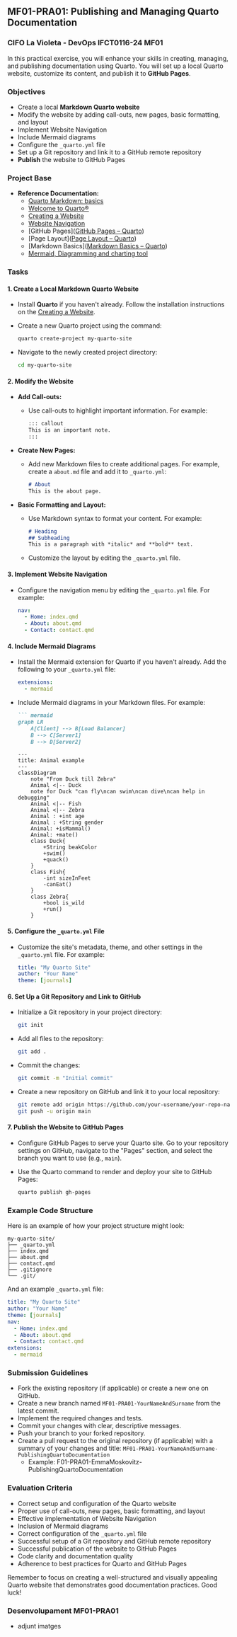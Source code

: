 ## MF01-PRA01: Publishing and Managing Quarto Documentation

### CIFO La Violeta - DevOps IFCT0116-24 MF01

In this practical exercise, you will enhance your skills in creating, managing, and publishing documentation using Quarto. You will set up a local Quarto website, customize its content, and publish it to **GitHub Pages**.

### Objectives

- Create a local **Markdown Quarto website**
- Modify the website by adding call-outs, new pages, basic formatting, and layout
- Implement Website Navigation
- Include Mermaid diagrams
- Configure the `_quarto.yml` file
- Set up a Git repository and link it to a GitHub remote repository
- **Publish** the website to GitHub Pages

### Project Base

- **Reference Documentation:** 
  - [Quarto Markdown: basics](https://albertprofe.dev/markup/markup-quarto-basics.html)
  - [Welcome to Quarto®](https://quarto.org/)
  - [Creating a Website](https://quarto.org/docs/websites/)
  - [Website Navigation](https://quarto.org/docs/websites/website-navigation.html)
  - [GitHub Pages]([GitHub Pages – Quarto](https://quarto.org/docs/publishing/github-pages.html))
  - [Page Layout]([Page Layout – Quarto](https://quarto.org/docs/output-formats/page-layout.html))
  - [Markdown Basics]([Markdown Basics – Quarto](https://quarto.org/docs/authoring/markdown-basics.html))
  - [Mermaid, Diagramming and charting tool](https://mermaid.js.org/)

### Tasks

#### 1\. Create a Local Markdown Quarto Website

- Install **Quarto** if you haven't already. Follow the installation instructions on the [Creating a Website](https://quarto.org/docs/websites/).

- Create a new Quarto project using the command:
  
  ```bash
  quarto create-project my-quarto-site
  ```

- Navigate to the newly created project directory:
  
  ```bash
  cd my-quarto-site
  ```

#### 2\. Modify the Website

- **Add Call-outs:**
  
  - Use call-outs to highlight important information. For example:
    
    ```markdown
    ::: callout
    This is an important note.
    :::
    ```

- **Create New Pages:**
  
  - Add new Markdown files to create additional pages. For example, create a `about.md` file and add it to `_quarto.yml`:
    
    ```markdown
    # About
    This is the about page.
    ```

- **Basic Formatting and Layout:**
  
  - Use Markdown syntax to format your content. For example:
    
    ```markdown
    # Heading
    ## Subheading
    This is a paragraph with *italic* and **bold** text.
    ```
  
  - Customize the layout by editing the `_quarto.yml` file.

#### 3\. Implement Website Navigation

- Configure the navigation menu by editing the `_quarto.yml` file. For example:
  
  ```yml
  nav:
    - Home: index.qmd
    - About: about.qmd
    - Contact: contact.qmd
  ```

#### 4\. Include Mermaid Diagrams

- Install the Mermaid extension for Quarto if you haven't already. Add the following to your `_quarto.yml` file:
  
  ```yml
  extensions:
    - mermaid
  ```

- Include Mermaid diagrams in your Markdown files. For example:
  
  ```markdown
  ``` mermaid
  graph LR
      A[Client] --> B[Load Balancer]
      B --> C[Server1]
      B --> D[Server2]
  ```
  
  ```
  ---
  title: Animal example
  ---
  classDiagram
      note "From Duck till Zebra"
      Animal <|-- Duck
      note for Duck "can fly\ncan swim\ncan dive\ncan help in debugging"
      Animal <|-- Fish
      Animal <|-- Zebra
      Animal : +int age
      Animal : +String gender
      Animal: +isMammal()
      Animal: +mate()
      class Duck{
          +String beakColor
          +swim()
          +quack()
      }
      class Fish{
          -int sizeInFeet
          -canEat()
      }
      class Zebra{
          +bool is_wild
          +run()
      }
  ```

#### 5\. Configure the `_quarto.yml` File

- Customize the site's metadata, theme, and other settings in the `_quarto.yml` file. For example:
  
  ```yml
  title: "My Quarto Site"
  author: "Your Name"
  theme: [journals]
  ```

#### 6\. Set Up a Git Repository and Link to GitHub

- Initialize a Git repository in your project directory:
  
  ```bash
  git init
  ```

- Add all files to the repository:
  
  ```bash
  git add .
  ```

- Commit the changes:
  
  ```bash
  git commit -m "Initial commit"
  ```

- Create a new repository on GitHub and link it to your local repository:
  
  ```bash
  git remote add origin https://github.com/your-username/your-repo-name.git
  git push -u origin main
  ```

#### 7\. Publish the Website to GitHub Pages

- Configure GitHub Pages to serve your Quarto site. Go to your repository settings on GitHub, navigate to the "Pages" section, and select the branch you want to use (e.g., `main`).

- Use the Quarto command to render and deploy your site to GitHub Pages:
  
  ```bash
  quarto publish gh-pages
  ```

### Example Code Structure

Here is an example of how your project structure might look:

```plaintext
my-quarto-site/
├── _quarto.yml
├── index.qmd
├── about.qmd
├── contact.qmd
├── .gitignore
└── .git/
```

And an example `_quarto.yml` file:

```yml
title: "My Quarto Site"
author: "Your Name"
theme: [journals]
nav:
  - Home: index.qmd
  - About: about.qmd
  - Contact: contact.qmd
extensions:
  - mermaid
```

### Submission Guidelines

- Fork the existing repository (if applicable) or create a new one on GitHub.
- Create a new branch named `MF01-PRA01-YourNameAndSurname` from the latest commit.
- Implement the required changes and tests.
- Commit your changes with clear, descriptive messages.
- Push your branch to your forked repository.
- Create a pull request to the original repository (if applicable) with a summary of your changes and title: `MF01-PRA01-YourNameAndSurname-PublishingQuartoDocumentation` 
  - Example: F01-PRA01-EmmaMoskovitz-PublishingQuartoDocumentation

### Evaluation Criteria

- Correct setup and configuration of the Quarto website
- Proper use of call-outs, new pages, basic formatting, and layout
- Effective implementation of Website Navigation
- Inclusion of Mermaid diagrams
- Correct configuration of the `_quarto.yml` file
- Successful setup of a Git repository and GitHub remote repository
- Successful publication of the website to GitHub Pages
- Code clarity and documentation quality
- Adherence to best practices for Quarto and GitHub Pages

Remember to focus on creating a well-structured and visually appealing Quarto website that demonstrates good documentation practices. Good luck!

### Desenvolupament MF01-PRA01

- adjunt imatges
